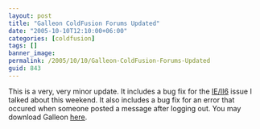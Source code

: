 ```yaml
---
layout: post
title: "Galleon ColdFusion Forums Updated"
date: "2005-10-10T12:10:00+06:00"
categories: [coldfusion]
tags: []
banner_image: 
permalink: /2005/10/10/Galleon-ColdFusion-Forums-Updated
guid: 843
---
```


This is a very, very minor update. It includes a bug fix for the <a href="http://ray.camdenfamily.com/index.cfm/2005/10/8/IIS6-Bug-with-CFLOCATION">IE/II6</a> issue I talked about this weekend. It also includes a bug fix for an error that occured when someone posted a message after logging out. You may download Galleon <a href="http://ray.camdenfamily.com/downloads/forums.zip">here</a>.